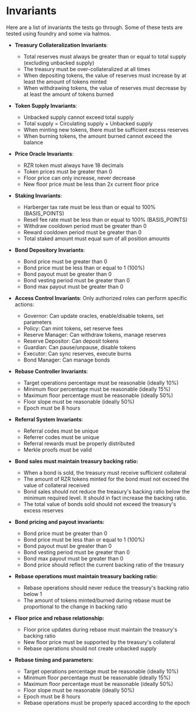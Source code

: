 # Invariants

Here are a list of invariants the tests go through. Some of these tests are tested using foundry and some via halmos.

- **Treasury Collateralization Invariants**:

  - Total reserves must always be greater than or equal to total supply (excluding unbacked supply)
  - The treasury must be over-collateralized at all times
  - When depositing tokens, the value of reserves must increase by at least the amount of tokens minted
  - When withdrawing tokens, the value of reserves must decrease by at least the amount of tokens burned

- **Token Supply Invariants**:

  - Unbacked supply cannot exceed total supply
  - Total supply = Circulating supply + Unbacked supply
  - When minting new tokens, there must be sufficient excess reserves
  - When burning tokens, the amount burned cannot exceed the balance

- **Price Oracle Invariants**:

  - RZR token must always have 18 decimals
  - Token prices must be greater than 0
  - Floor price can only increase, never decrease
  - New floor price must be less than 2x current floor price

- **Staking Invariants**:

  - Harberger tax rate must be less than or equal to 100% (BASIS_POINTS)
  - Resell fee rate must be less than or equal to 100% (BASIS_POINTS)
  - Withdraw cooldown period must be greater than 0
  - Reward cooldown period must be greater than 0
  - Total staked amount must equal sum of all position amounts

- **Bond Depository Invariants**:

  - Bond price must be greater than 0
  - Bond price must be less than or equal to 1 (100%)
  - Bond payout must be greater than 0
  - Bond vesting period must be greater than 0
  - Bond max payout must be greater than 0

- **Access Control Invariants**: Only authorized roles can perform specific actions:

  - Governor: Can update oracles, enable/disable tokens, set parameters
  - Policy: Can mint tokens, set reserve fees
  - Reserve Manager: Can withdraw tokens, manage reserves
  - Reserve Depositor: Can deposit tokens
  - Guardian: Can pause/unpause, disable tokens
  - Executor: Can sync reserves, execute burns
  - Bond Manager: Can manage bonds

- **Rebase Controller Invariants**:

  - Target operations percentage must be reasonable (ideally 10%)
  - Minimum floor percentage must be reasonable (ideally 15%)
  - Maximum floor percentage must be reasonable (ideally 50%)
  - Floor slope must be reasonable (ideally 50%)
  - Epoch must be 8 hours

- **Referral System Invariants**:

  - Referral codes must be unique
  - Referrer codes must be unique
  - Referral rewards must be properly distributed
  - Merkle proofs must be valid

- **Bond sales must maintain treasury backing ratio:**

  - When a bond is sold, the treasury must receive sufficient collateral
  - The amount of RZR tokens minted for the bond must not exceed the value of collateral received
  - Bond sales should not reduce the treasury's backing ratio below the minimum required level. It should in fact increase the backing ratio.
  - The total value of bonds sold should not exceed the treasury's excess reserves

- **Bond pricing and payout invariants:**

  - Bond price must be greater than 0
  - Bond price must be less than or equal to 1 (100%)
  - Bond payout must be greater than 0
  - Bond vesting period must be greater than 0
  - Bond max payout must be greater than 0
  - Bond price should reflect the current backing ratio of the treasury

- **Rebase operations must maintain treasury backing ratio:**

  - Rebase operations should never reduce the treasury's backing ratio below 1
  - The amount of tokens minted/burned during rebase must be proportional to the change in backing ratio

- **Floor price and rebase relationship:**

  - Floor price updates during rebase must maintain the treasury's backing ratio
  - New floor price must be supported by the treasury's collateral
  - Rebase operations should not create unbacked supply

- **Rebase timing and parameters:**

  - Target operations percentage must be reasonable (ideally 10%)
  - Minimum floor percentage must be reasonable (ideally 15%)
  - Maximum floor percentage must be reasonable (ideally 50%)
  - Floor slope must be reasonable (ideally 50%)
  - Epoch must be 8 hours
  - Rebase operations must be properly spaced according to the epoch
